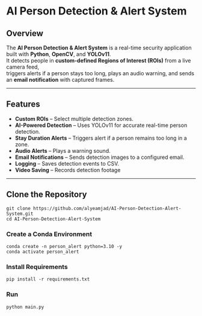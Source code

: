 #  AI Person Detection & Alert System

##  Overview
The **AI Person Detection & Alert System** is a real-time security application built with **Python**, **OpenCV**, and **YOLOv11**.  
It detects people in **custom-defined Regions of Interest (ROIs)** from a live camera feed,  
triggers alerts if a person stays too long, plays an audio warning, and sends an **email notification** with captured frames.

---

##  Features
-  **Custom ROIs** – Select multiple detection zones.
-  **AI-Powered Detection** – Uses YOLOv11 for accurate real-time person detection.
-  **Stay Duration Alerts** – Triggers alert if a person remains too long in a zone.
-  **Audio Alerts** – Plays a warning sound.
-  **Email Notifications** – Sends detection images to a configured email.
-  **Logging** – Saves detection events to CSV.
-  **Video Saving** – Records detection footage

---

##  Clone the Repository

```
git clone https://github.com/alyeamjad/AI-Person-Detection-Alert-System.git
cd AI-Person-Detection-Alert-System
```
### Create a Conda Environment
```
conda create -n person_alert python=3.10 -y
conda activate person_alert
```
### Install Requirements 
```
pip install -r requirements.txt

```
### Run 
```
python main.py
```




